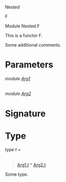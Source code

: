 Nested

F

Module Nested.F

This is a functor F.

Some additional comments.

# Parameters

<a id="argument-1-Arg1"></a>

###### module [Arg1](Nested.F.argument-1-Arg1.md)

<a id="argument-2-Arg2"></a>

###### module [Arg2](Nested.F.argument-2-Arg2.md)

# Signature

# Type

<a id="type-t"></a>

###### type t =

> [Arg1.t](Nested.F.argument-1-Arg1.md#type-t) * [Arg2.t](Nested.F.argument-2-Arg2.md#type-t)


Some type.